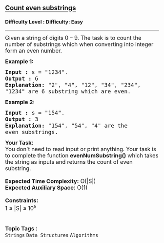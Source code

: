 <h2><a href="https://www.geeksforgeeks.org/problems/count-even-substrings3857/1?page=1&category=Strings&status=unsolved,attempted&sortBy=accuracy">Count even substrings</a></h2><h3>Difficulty Level : Difficulty: Easy</h3><hr><div class="problems_problem_content__Xm_eO"><p><span style="font-size:18px">Given a string of digits 0 – 9. The task is to count the number of substrings which when converting into integer form an even number.</span></p>

<p><span style="font-size:18px"><strong>Example 1:</strong></span></p>

<pre><span style="font-size:18px"><strong>Input :</strong> s = "1234".
<strong>Output :</strong> 6
<strong>Explanation:</strong> "2", "4", "12", "34", "234",
"1234" are 6 substring which are even.
</span></pre>

<p><span style="font-size:18px"><strong>Example 2:</strong></span></p>

<pre><span style="font-size:18px"><strong>Input :</strong> s = "154".
<strong>Output :</strong> 3
<strong>Explanation:</strong> "154", "54", "4" are the 
even substrings.
</span></pre>

<p><span style="font-size:18px"><strong>Your Task:&nbsp;&nbsp;</strong><br>
You don't need to read input or print anything. Your task is to complete the function&nbsp;<strong>evenNumSubstring()</strong>&nbsp;which takes the string<strong>&nbsp;</strong>as inputs and returns the count of even substring.<br>
<br>
<strong>Expected Time Complexity:</strong>&nbsp;O(|S|)<br>
<strong>Expected Auxiliary Space:</strong>&nbsp;O(1)<br>
<br>
<strong>Constraints:</strong><br>
1 ≤ |S| ≤ 10<sup>5</sup></span></p>
</div><br><p><span style=font-size:18px><strong>Topic Tags : </strong><br><code>Strings</code>&nbsp;<code>Data Structures</code>&nbsp;<code>Algorithms</code>&nbsp;